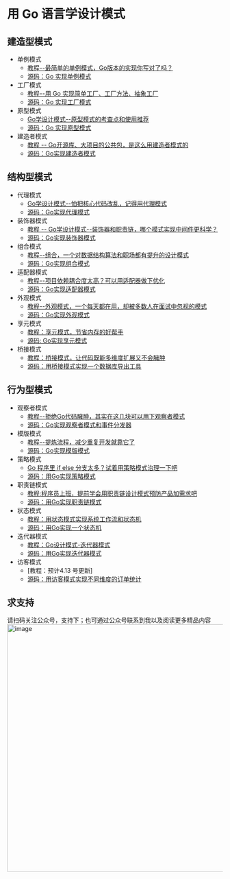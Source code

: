 # 用 Go 语言学设计模式


## 建造型模式
- 单例模式
  - [教程--最简单的单例模式，Go版本的实现你写对了吗？](https://mp.weixin.qq.com/s/1ZuhUA9Lt2uLFlamIY6fLQ)
  - [源码：Go 实现单例模式](https://github.com/kevinyan815/design-pattern-by-go/tree/master/src/singleton)
- 工厂模式
  - [教程--用 Go 实现简单工厂、工厂方法、抽象工厂](https://mp.weixin.qq.com/s/MlC6-TDf06LGpF8hxcSV_w)
  - [源码：Go 实现工厂模式](https://github.com/kevinyan815/design-pattern-by-go/tree/master/src/factory)
- 原型模式
  - [Go学设计模式--原型模式的考查点和使用推荐](https://mp.weixin.qq.com/s/y1qHsQNR7EWeDU5g60Loqg)
  - [源码：Go 实现原型模式](https://github.com/kevinyan815/design-pattern-by-go/tree/master/src/prototype)
- 建造者模式
  - [教程 -- Go开源库、大项目的公共包，是这么用建造者模式的](https://mp.weixin.qq.com/s/Uu3EAWpRO9pSbg1F1DLa_w)
  - [源码：Go实现建造者模式](https://github.com/kevinyan815/design-pattern-by-go/tree/master/src/builder)

## 结构型模式
- 代理模式
  - [Go学设计模式--怕把核心代码改乱，记得用代理模式](https://mp.weixin.qq.com/s/FTXkgxkUzsHMIspCK60G4w) 
  - [源码：Go实现代理模式](https://github.com/kevinyan815/design-pattern-by-go/blob/master/src/proxy)
- 装饰器模式
  - [教程 -- Go学设计模式--装饰器和职责链，哪个模式实现中间件更科学？]()
  - [源码：Go实现装饰器模式](https://github.com/kevinyan815/design-pattern-by-go/tree/master/src/decorator)
- 组合模式
  - [教程--组合，一个对数据结构算法和职场都有提升的设计模式](https://mp.weixin.qq.com/s/JKWbyr4Yt7A6l1nFsANUcQ)
  - [源码：Go实现组合模式](https://github.com/kevinyan815/design-pattern-by-go/tree/master/src/composite)
- 适配器模式
  - [教程--项目依赖耦合度太高？可以用适配器做下优化](https://mp.weixin.qq.com/s/r8975amH-DcJkWQKytIeJQ)
  - [源码：Go实现适配器模式](https://github.com/kevinyan815/design-pattern-by-go/tree/master/src/adapter)
- 外观模式
  - [教程--外观模式，一个每天都在用，却被多数人在面试中忽视的模式](https://mp.weixin.qq.com/s?__biz=MzUzNTY5MzU2MA==&mid=2247497560&idx=1&sn=c3a8f8bc5e8d7748eb16d60a242369f2&chksm=fa8326cfcdf4afd91eab5dab7e556ae134c6b6a059913c3dbde0f7450db9faf8a74e5f1c9834&scene=178&cur_album_id=2531498848431669249#rd)
  - [源码：Go实现外观模式](https://github.com/kevinyan815/design-pattern-by-go/tree/master/src/facade)
- 享元模式
  - [教程：享元模式，节省内存的好帮手](https://mp.weixin.qq.com/s?__biz=MzUzNTY5MzU2MA==&mid=2247497613&idx=1&sn=428a4ffa977421b2b2c78f36585b7c62&chksm=fa83261acdf4af0c014190c5982b1b5af34018d69e12c3baf5a1f44b680056901103d2afd2c0&scene=178&cur_album_id=2531498848431669249#rd)
  - [源码: Go实现享元模式](https://github.com/kevinyan815/design-pattern-by-go/blob/master/src/flyweight)
- 桥接模式
  - [教程：桥接模式，让代码既能多维度扩展又不会臃肿](https://mp.weixin.qq.com/s/O8shSU46TcgFPx3h7NGFAA)
  - [源码：用桥接模式实现一个数据库导出工具](https://github.com/kevinyan815/design-pattern-by-go/tree/master/src/bridge)
  
## 行为型模式
- 观察者模式
  - [教程--拒绝Go代码臃肿，其实在这几块可以用下观察者模式](https://mp.weixin.qq.com/s/4NqjkXVqFPamEc_QsyRipA)
  - [源码：Go实现观察者模式和事件分发器](https://github.com/kevinyan815/design-pattern-by-go/tree/master/src/observer)
- 模版模式
  - [教程--提炼流程，减少重复开发就靠它了](https://mp.weixin.qq.com/s/W1m1IV9iwXzp3QcSchk7PQ)
  - [源码：Go实现模版模式](https://github.com/kevinyan815/design-pattern-by-go/tree/master/src/template)
- 策略模式
  - [Go 程序里 if else 分支太多？试着用策略模式治理一下吧](https://mp.weixin.qq.com/s/IQsojcdwLZ1g0TgVQDoqVw)
  - [源码：用Go实现策略模式](https://github.com/kevinyan815/design-pattern-by-go/tree/master/src/strategy)
- 职责链模式
  - [教程:程序员上班，提前学会用职责链设计模式预防产品加需求吧](https://mp.weixin.qq.com/s/zCh12E10JM24EGTyFS7hPQ)
  - [源码：用Go实现职责链模式](https://github.com/kevinyan815/design-pattern-by-go/tree/master/src/chainofresponsibility)
- 状态模式
  - [教程：用状态模式实现系统工作流和状态机](https://mp.weixin.qq.com/s/X9dKNO6sd-OY2VfsZpaElA)
  - [源码：用Go实现一个状态机](https://github.com/kevinyan815/design-pattern-by-go/tree/master/src/state)
- 迭代器模式
  - [教程：Go设计模式-迭代器模式](https://mp.weixin.qq.com/s/sABibBRsC2kknbAH18oatA)
  - [源码：用Go实现迭代器模式](https://github.com/kevinyan815/design-pattern-by-go/tree/master/src/iterator)
- 访客模式
  - [教程：预计4.13 号更新]
  - [源码：用访客模式实现不同维度的订单统计](https://github.com/kevinyan815/design-pattern-by-go/tree/master/src/visitor)


## 求支持
请扫码关注公众号，支持下；也可通过公众号联系到我以及阅读更多精品内容
<img width="578" alt="image" src="https://user-images.githubusercontent.com/8792672/205204649-c9679a9f-b681-412c-9ca7-6eaa26728ffd.png">
